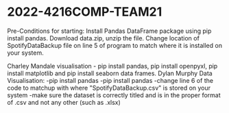 # 2022-4216COMP-TEAM21
Pre-Conditions for starting:
Install Pandas DataFrame package using pip install pandas.
Download data.zip, unzip the file.
Change location of SpotifyDataBackup file on line 5 of program to match where it is installed on your system.

Charley Mandale visualisation - pip install pandas, pip install openpyxl, pip install matplotlib and pip install seaborn data frames.
Dylan Murphy Data Visualisation:
-pip install pandas 
-pip install pandas
-change line 6 of the code to matchup with where "SpotifyDataBackup.csv" is stored on your system
-make sure the dataset is correctly titled and is in the proper format of .csv and not any other (such as .xlsx)
